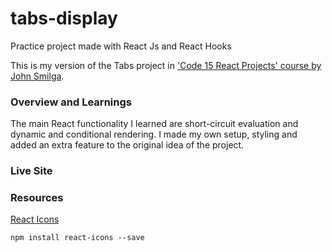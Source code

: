# tabs-display
Practice project made with React Js and React Hooks

This is my version of the Tabs project in ['Code 15 React Projects' course by John Smilga](https://youtu.be/a_7Z7C_JCyo).

### Overview and Learnings

The main React functionality I learned are short-circuit evaluation and dynamic and conditional rendering. I made my own setup, styling and added an extra feature to the original idea of the project.

### Live Site

### Resources

[React Icons](https://react-icons.github.io/react-icons/)
```
npm install react-icons --save
``` 
